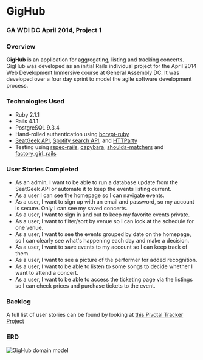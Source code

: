# GigHub

### GA WDI DC April 2014, Project 1

### Overview

**GigHub** is an application for aggregating, listing and tracking concerts. GigHub was developed as an initial Rails individual project for the April 2014 Web Development Immersive course at General Assembly DC. It was developed over a four day sprint to model the agile software development process.

### Technologies Used

* Ruby 2.1.1
* Rails 4.1.1
* PostgreSQL 9.3.4
* Hand-rolled authentication using [bcrypt-ruby](http://bcrypt-ruby.rubyforge.org/)
* [SeatGeek API](http://platform.seatgeek.com/), [Spotify search API](https://developer.spotify.com/technologies/web-api/search/), and [HTTParty](https://github.com/jnunemaker/httparty)
* Testing using [rspec-rails](https://github.com/rspec/rspec-rails), [capybara](https://github.com/jnicklas/capybara), [shoulda-matchers](https://github.com/thoughtbot/shoulda-matchers) and [factory_girl_rails](https://github.com/thoughtbot/factory_girl_rails)

### User Stories Completed

* As an admin, I want to be able to run a database update from the SeatGeek API or automate it to keep the events listing current.
* As a user I can see the homepage so I can navigate events.
* As a user, I want to sign up with an email and password, so my account is secure. Only I can see my saved concerts.
* As a user, I want to sign in and out to keep my favorite events private.
* As a user, I want to filter/sort by venue so I can look at the schedule for one venue.
* As a user, I want to see the events grouped by date on the homepage, so I can clearly see what's happening each day and make a decision.
* As a user, I want to save events to my account so I can keep track of them.
* As a user, I want to see a picture of the performer for added recognition.
* As a user, I want to be able to listen to some songs to decide whether I want to attend a concert.
* As a user, I want to be able to access the ticketing page via the listings so I can check prices and purchase tickets to the event.

### Backlog

A full list of user stories can be found by looking at [this Pivotal Tracker Project](https://www.pivotaltracker.com/projects/1086252)

### ERD

![](https://github.com/BYWallace/gighub/blob/master/gighub_erd.png "GigHub domain model")
